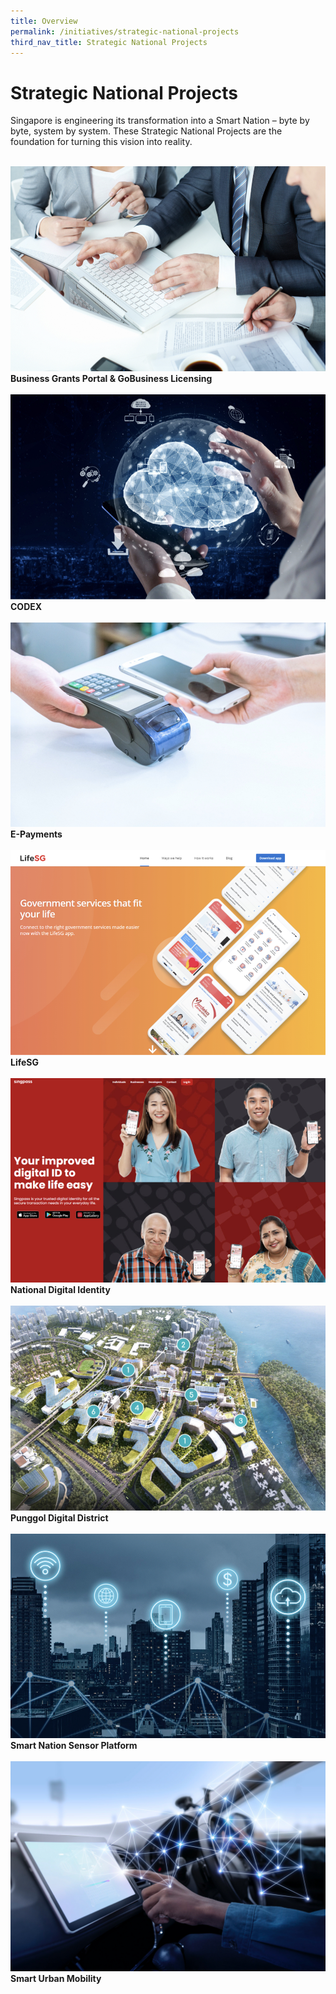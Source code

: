 ```yaml
---
title: Overview
permalink: /initiatives/strategic-national-projects
third_nav_title: Strategic National Projects
---
```

# Strategic National Projects

Singapore is engineering its transformation into a Smart Nation – byte by byte, system by system. These Strategic National Projects are the foundation for turning this vision into reality.  

<br>
<div class="row">
<div class="col"> 
<a href="/initiatives/strategic-national-projects/business-grants-gobusiness-licensing"><img src="/images/initiatives/business-grant-portal-overview.jpeg"></a>
<br>
<div class="header"><b>Business Grants Portal & GoBusiness Licensing</b>
</div>
<br>

</div>
	<div class="col"> 
<a href="/initiatives/strategic-national-projects/codex"><img src="/images/initiatives/Codex-snp.jpeg"></a>
<br>
<div class="header"><b>CODEX</b>
</div>
<br>

</div>
	<div class="col"> 
<a href="/initiatives/strategic-national-projects/e-payments"><img src="/images/initiatives/e-payments-snp.jpeg"></a>
<br>
<div class="header"><b>E-Payments</b>
</div>
		<br></div></div>

<div class="row">
	<div class="col">
<a href="/initiatives/strategic-national-projects/lifesg"><img src="/images/initiatives/lifesg.jpeg"></a>
<br>
<div class="header"><b>LifeSG</b>
</div>
<br>

</div>
<div class="col"> 
<a href="/initiatives/strategic-national-projects/national-digital-identity"><img src="/images/initiatives/Singpass-website.jpeg"></a>
<br>
<div class="header"><b>National Digital Identity</b>
</div>
<br>

</div>
<div class="col">
<a href="/initiatives/strategic-national-projects/punggol-digital-district"><img src="/images/initiatives/pdd.jpeg"></a>
<br>
<div class="header"><b>Punggol Digital District</b>
</div>
<br></div></div>

<div class="row">
<div class="col"> 
<a href="/initiatives/strategic-national-projects/smart-nation-sensor-platform"><img src="/images/initiatives/smart-nation-sensor-platform-snp.jpeg"></a>
<br>
<div class="header"><b>Smart Nation Sensor Platform</b>
</div>
<br>
						
</div>
<div class="col"> 
<a href="/initiatives/strategic-national-projects/smart-urban-mobility"><img src="/images/initiatives/smart-urban-mobility.jpg"></a>
<br>
<div class="header"><b>Smart Urban Mobility</b>
</div>
<br>
	
</div>
<div class="col"></div></div>